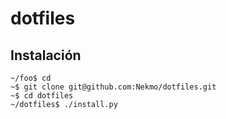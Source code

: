 # dotfiles

## Instalación

```
~/foo$ cd
~$ git clone git@github.com:Nekmo/dotfiles.git
~$ cd dotfiles
~/dotfiles$ ./install.py
```
